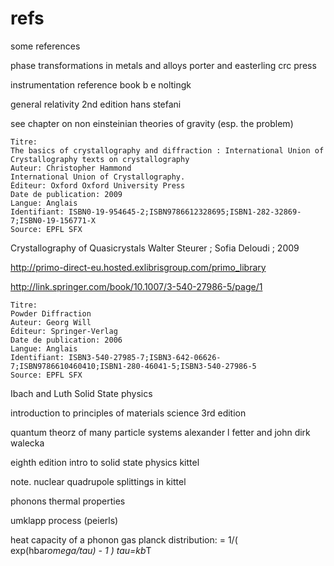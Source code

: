 # refs
some references


phase transformations in metals and alloys
porter and easterling
crc press

instrumentation reference book
b e noltingk

general relativity
2nd edition
hans stefani

see chapter on non einsteinian theories of gravity 
(esp. the problem)


    Titre:
    The basics of crystallography and diffraction : International Union of Crystallography texts on crystallography
    Auteur: Christopher Hammond
    International Union of Crystallography.
    Éditeur: Oxford Oxford University Press
    Date de publication: 2009
    Langue: Anglais
    Identifiant: ISBN0-19-954645-2;ISBN9786612328695;ISBN1-282-32869-7;ISBN0-19-156771-X
    Source: EPFL SFX 
	
Crystallography of Quasicrystals
Walter Steurer ; Sofia Deloudi ; 2009


http://primo-direct-eu.hosted.exlibrisgroup.com/primo_library


http://link.springer.com/book/10.1007/3-540-27986-5/page/1

    Titre:
    Powder Diffraction
    Auteur: Georg Will
    Éditeur: Springer-Verlag
    Date de publication: 2006
    Langue: Anglais
    Identifiant: ISBN3-540-27985-7;ISBN3-642-06626-7;ISBN9786610460410;ISBN1-280-46041-5;ISBN3-540-27986-5
    Source: EPFL SFX 


Ibach and Luth
Solid State physics

introduction to principles of materials science
3rd edition

quantum theorz of many particle systems
alexander l fetter
and
john dirk walecka


eighth edition
intro to solid state physics
kittel

note. nuclear quadrupole splittings in kittel

phonons thermal properties

umklapp process (peierls)

heat capacity of a phonon gas
planck distribution:
<n> = 1/( exp(hbar*omega/tau) - 1 )
tau=kb*T





